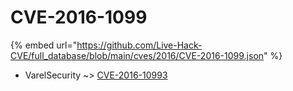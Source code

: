 # CVE-2016-1099
{% embed url="https://github.com/Live-Hack-CVE/full_database/blob/main/cves/2016/CVE-2016-1099.json" %}

* VarelSecurity ~> [CVE-2016-10993](https://www.alice-snow.ru/2016/database/cve-2016-1099/cve-2016-10993-varelsecurity)